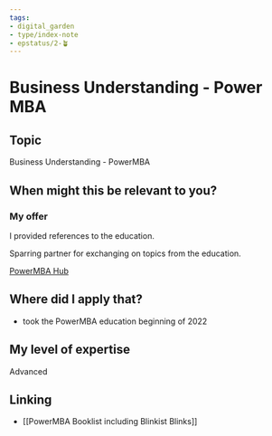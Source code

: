 ```yaml
---
tags: 
- digital_garden
- type/index-note
- epstatus/2-🪴
---
```

# Business Understanding - Power MBA
## Topic

Business Understanding - PowerMBA

## When might this be relevant to you?

### My offer

I provided references to the education.

Sparring partner for exchanging on topics from the education.

[PowerMBA Hub](https://blinkist.atlassian.net/wiki/spaces/~578601152/pages/3379560550)

## Where did I apply that?

-   took the PowerMBA education beginning of 2022
    

## My level of expertise

Advanced

## Linking
+ [[PowerMBA Booklist including Blinkist Blinks]]